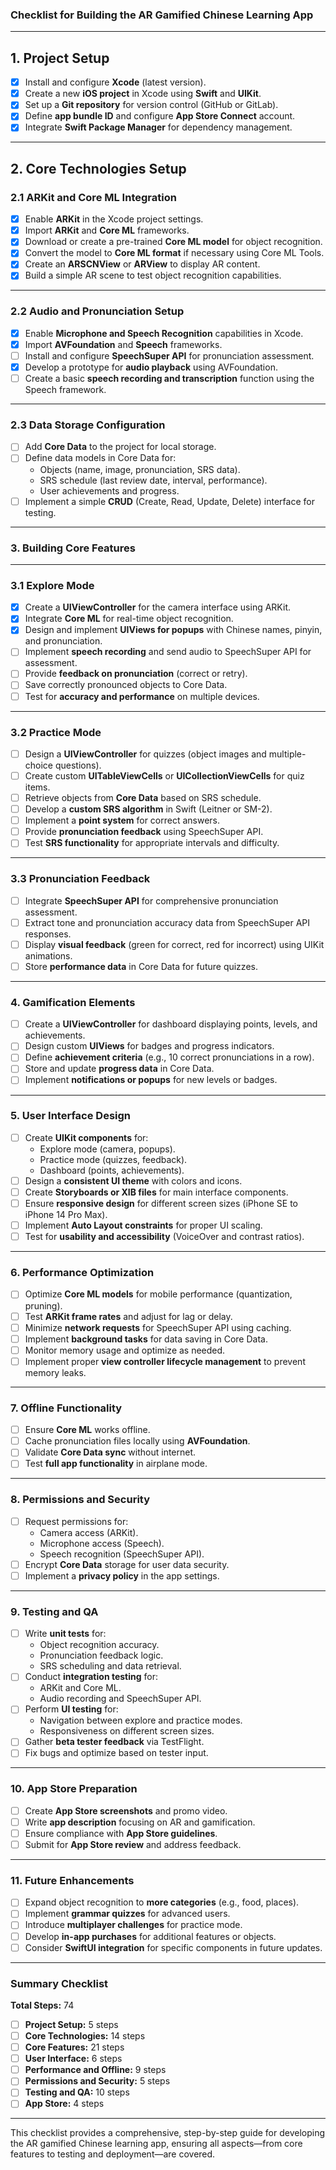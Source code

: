 ### **Checklist for Building the AR Gamified Chinese Learning App**

---

## **1. Project Setup**

- [x] Install and configure **Xcode** (latest version).  
- [x] Create a new **iOS project** in Xcode using **Swift** and **UIKit**.  
- [x] Set up a **Git repository** for version control (GitHub or GitLab).  
- [x] Define **app bundle ID** and configure **App Store Connect** account.  
- [x] Integrate **Swift Package Manager** for dependency management.  

---

## **2. Core Technologies Setup**

### **2.1 ARKit and Core ML Integration**

- [x] Enable **ARKit** in the Xcode project settings.  
- [x] Import **ARKit** and **Core ML** frameworks.  
- [x] Download or create a pre-trained **Core ML model** for object recognition.  
- [x] Convert the model to **Core ML format** if necessary using Core ML Tools.  
- [x] Create an **ARSCNView** or **ARView** to display AR content.  
- [x] Build a simple AR scene to test object recognition capabilities.  

---

### **2.2 Audio and Pronunciation Setup**

- [x] Enable **Microphone and Speech Recognition** capabilities in Xcode.  
- [x] Import **AVFoundation** and **Speech** frameworks.  
- [ ] Install and configure **SpeechSuper API** for pronunciation assessment.  
- [x] Develop a prototype for **audio playback** using AVFoundation.  
- [ ] Create a basic **speech recording and transcription** function using the Speech framework.  

---

### **2.3 Data Storage Configuration**

- [ ] Add **Core Data** to the project for local storage.  
- [ ] Define data models in Core Data for:
  - Objects (name, image, pronunciation, SRS data).  
  - SRS schedule (last review date, interval, performance).  
  - User achievements and progress.  
- [ ] Implement a simple **CRUD** (Create, Read, Update, Delete) interface for testing.  

---

### **3. Building Core Features**

---

### **3.1 Explore Mode**

- [x] Create a **UIViewController** for the camera interface using ARKit.  
- [x] Integrate **Core ML** for real-time object recognition.  
- [x] Design and implement **UIViews for popups** with Chinese names, pinyin, and pronunciation.  
- [ ] Implement **speech recording** and send audio to SpeechSuper API for assessment.  
- [ ] Provide **feedback on pronunciation** (correct or retry).  
- [ ] Save correctly pronounced objects to Core Data.  
- [ ] Test for **accuracy and performance** on multiple devices.  

---

### **3.2 Practice Mode**

- [ ] Design a **UIViewController** for quizzes (object images and multiple-choice questions).  
- [ ] Create custom **UITableViewCells** or **UICollectionViewCells** for quiz items.
- [ ] Retrieve objects from **Core Data** based on SRS schedule.  
- [ ] Develop a **custom SRS algorithm** in Swift (Leitner or SM-2).  
- [ ] Implement a **point system** for correct answers.  
- [ ] Provide **pronunciation feedback** using SpeechSuper API.  
- [ ] Test **SRS functionality** for appropriate intervals and difficulty.  

---

### **3.3 Pronunciation Feedback**

- [ ] Integrate **SpeechSuper API** for comprehensive pronunciation assessment.  
- [ ] Extract tone and pronunciation accuracy data from SpeechSuper API responses.  
- [ ] Display **visual feedback** (green for correct, red for incorrect) using UIKit animations.  
- [ ] Store **performance data** in Core Data for future quizzes.  

---

### **4. Gamification Elements**

- [ ] Create a **UIViewController** for dashboard displaying points, levels, and achievements.  
- [ ] Design custom **UIViews** for badges and progress indicators.
- [ ] Define **achievement criteria** (e.g., 10 correct pronunciations in a row).  
- [ ] Store and update **progress data** in Core Data.  
- [ ] Implement **notifications or popups** for new levels or badges.  

---

### **5. User Interface Design**

- [ ] Create **UIKit components** for:
  - Explore mode (camera, popups).  
  - Practice mode (quizzes, feedback).  
  - Dashboard (points, achievements).  
- [ ] Design a **consistent UI theme** with colors and icons.  
- [ ] Create **Storyboards or XIB files** for main interface components.
- [ ] Ensure **responsive design** for different screen sizes (iPhone SE to iPhone 14 Pro Max).  
- [ ] Implement **Auto Layout constraints** for proper UI scaling.
- [ ] Test for **usability and accessibility** (VoiceOver and contrast ratios).  

---

### **6. Performance Optimization**

- [ ] Optimize **Core ML models** for mobile performance (quantization, pruning).  
- [ ] Test **ARKit frame rates** and adjust for lag or delay.  
- [ ] Minimize **network requests** for SpeechSuper API using caching.  
- [ ] Implement **background tasks** for data saving in Core Data.  
- [ ] Monitor memory usage and optimize as needed.  
- [ ] Implement proper **view controller lifecycle management** to prevent memory leaks.

---

### **7. Offline Functionality**

- [ ] Ensure **Core ML** works offline.  
- [ ] Cache pronunciation files locally using **AVFoundation**.  
- [ ] Validate **Core Data sync** without internet.  
- [ ] Test **full app functionality** in airplane mode.  

---

### **8. Permissions and Security**

- [ ] Request permissions for:
  - Camera access (ARKit).  
  - Microphone access (Speech).  
  - Speech recognition (SpeechSuper API).  
- [ ] Encrypt **Core Data** storage for user data security.  
- [ ] Implement a **privacy policy** in the app settings.  

---

### **9. Testing and QA**

- [ ] Write **unit tests** for:
  - Object recognition accuracy.  
  - Pronunciation feedback logic.  
  - SRS scheduling and data retrieval.  
- [ ] Conduct **integration testing** for:
  - ARKit and Core ML.  
  - Audio recording and SpeechSuper API.  
- [ ] Perform **UI testing** for:
  - Navigation between explore and practice modes.  
  - Responsiveness on different screen sizes.  
- [ ] Gather **beta tester feedback** via TestFlight.  
- [ ] Fix bugs and optimize based on tester input.  

---

### **10. App Store Preparation**

- [ ] Create **App Store screenshots** and promo video.  
- [ ] Write **app description** focusing on AR and gamification.  
- [ ] Ensure compliance with **App Store guidelines**.  
- [ ] Submit for **App Store review** and address feedback.  

---

### **11. Future Enhancements**

- [ ] Expand object recognition to **more categories** (e.g., food, places).  
- [ ] Implement **grammar quizzes** for advanced users.  
- [ ] Introduce **multiplayer challenges** for practice mode.  
- [ ] Develop **in-app purchases** for additional features or objects.  
- [ ] Consider **SwiftUI integration** for specific components in future updates.

---

### **Summary Checklist**

**Total Steps:** 74  
- [ ] **Project Setup:** 5 steps  
- [ ] **Core Technologies:** 14 steps  
- [ ] **Core Features:** 21 steps  
- [ ] **User Interface:** 6 steps  
- [ ] **Performance and Offline:** 9 steps  
- [ ] **Permissions and Security:** 5 steps  
- [ ] **Testing and QA:** 10 steps  
- [ ] **App Store:** 4 steps  

---

This checklist provides a comprehensive, step-by-step guide for developing the AR gamified Chinese learning app, ensuring all aspects—from core features to testing and deployment—are covered.